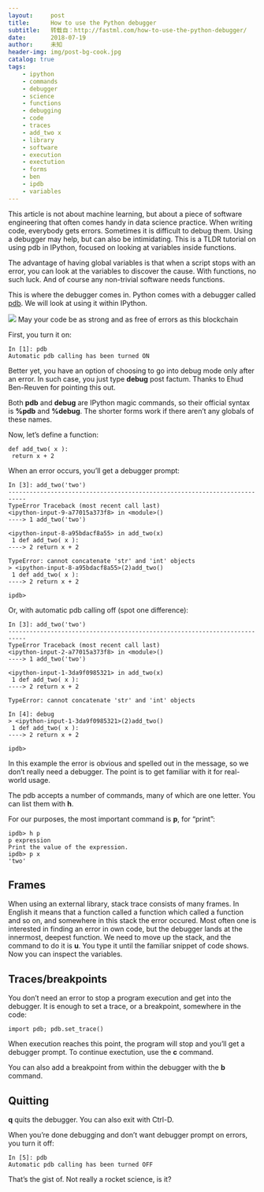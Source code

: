 ```yaml
---
layout:     post
title:      How to use the Python debugger
subtitle:   转载自：http://fastml.com/how-to-use-the-python-debugger/
date:       2018-07-19
author:     未知
header-img: img/post-bg-cook.jpg
catalog: true
tags:
    - ipython
    - commands
    - debugger
    - science
    - functions
    - debugging
    - code
    - traces
    - add_two x
    - library
    - software
    - execution
    - exectution
    - forms
    - ben
    - ipdb
    - variables
---
```


This article is not about machine learning, but about a piece of software engineering that often comes handy in data science practice. When writing code, everybody gets errors. Sometimes it is difficult to debug them. Using a debugger may help, but can also be intimidating. This is a TLDR tutorial on using pdb in IPython, focused on looking at variables inside functions.

The advantage of having global variables is that when a script stops with an error, you can look at the variables to discover the cause. With functions, no such luck. And of course any non-trivial software needs functions.

This is where the debugger comes in. Python comes with a debugger called [pdb](https://docs.python.org/3/library/pdb.html). We will look at using it within IPython.

![](http://fastml.com/images/blockchain.jpg)
May your code be as strong and as free of errors as this blockchain

First, you turn it on:

```
In [1]: pdb
Automatic pdb calling has been turned ON

```

Better yet, you have an option of choosing to go into debug mode only after an error. In such case, you just type **debug** post factum. Thanks to Ehud Ben-Reuven for pointing this out.

Both **pdb** and **debug** are IPython magic commands, so their official syntax is **%pdb** and **%debug**. The shorter forms work if there aren’t any globals of these names.

Now, let’s define a function:

```
def add_two( x ):
 return x + 2

```

When an error occurs, you’ll get a debugger prompt:

```
In [3]: add_two('two')
---------------------------------------------------------------------------
TypeError Traceback (most recent call last)
<ipython-input-9-a77015a373f8> in <module>()
----> 1 add_two('two')

<ipython-input-8-a95bdacf8a55> in add_two(x)
 1 def add_two( x ):
----> 2 return x + 2

TypeError: cannot concatenate 'str' and 'int' objects
> <ipython-input-8-a95bdacf8a55>(2)add_two()
 1 def add_two( x ):
----> 2 return x + 2

ipdb>

```

Or, with automatic pdb calling off (spot one difference):

```
In [3]: add_two('two')
---------------------------------------------------------------------------
TypeError Traceback (most recent call last)
<ipython-input-2-a77015a373f8> in <module>()
----> 1 add_two('two')

<ipython-input-1-3da9f0985321> in add_two(x)
 1 def add_two( x ):
----> 2 return x + 2

TypeError: cannot concatenate 'str' and 'int' objects

In [4]: debug
> <ipython-input-1-3da9f0985321>(2)add_two()
 1 def add_two( x ):
----> 2 return x + 2

ipdb>

```

In this example the error is obvious and spelled out in the message, so we don’t really need a debugger. The point is to get familiar with it for real-world usage.

The pdb accepts a number of commands, many of which are one letter. You can list them with **h**.

For our purposes, the most important command is **p**, for “print”:

```
ipdb> h p
p expression
Print the value of the expression.
ipdb> p x
'two' 

```

## Frames

When using an external library, stack trace consists of many frames. In English it means that a function called a function which called a function and so on, and somewhere in this stack the error occured. Most often one is interested in finding an error in own code, but the debugger lands at the innermost, deepest function. We need to move up the stack, and the command to do it is **u**. You type it until the familiar snippet of code shows. Now you can inspect the variables.

## Traces/breakpoints

You don’t need an error to stop a program execution and get into the debugger. It is enough to set a trace, or a breakpoint, somewhere in the code:

```
import pdb; pdb.set_trace()

```

When execution reaches this point, the program will stop and you’ll get a debugger prompt. To continue exectution, use the **c** command.

You can also add a breakpoint from within the debugger with the **b** command.

## Quitting

**q** quits the debugger. You can also exit with Ctrl-D.

When you’re done debugging and don’t want debugger prompt on errors, you turn it off:

```
In [5]: pdb
Automatic pdb calling has been turned OFF

```

That’s the gist of. Not really a rocket science, is it?
